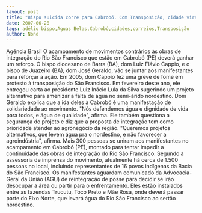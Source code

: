 ```yaml
---
layout: post
title: "Bispo suicida corre para Cabrobó. Com Transposição, cidade vira a Canudos das Águas"
date: 2007-06-28
tags: adélio bispo,Águas Belas,Cabrobó,cidades,correios,Transposição
author: None
---
```

Ag&ecirc;ncia Brasil 
O acampamento de movimentos contr&aacute;rios &agrave;s obras de integra&ccedil;&atilde;o do Rio S&atilde;o Francisco que est&atilde;o em Cabrob&oacute; (PE) dever&aacute; ganhar um refor&ccedil;o. 
O bispo diocesano de Barra (BA), dom Luiz Fl&aacute;vio Cappio, e o bispo de Juazeiro (BA), dom Jos&eacute; Geraldo, v&atilde;o se juntar aos manifestantes para refor&ccedil;ar a a&ccedil;&atilde;o. 
Em 2005, dom Cappio fez uma greve de fome em protesto &agrave; transposi&ccedil;&atilde;o do S&atilde;o Francisco. Em fevereiro deste ano, ele entregou carta ao presidente Luiz In&aacute;cio Lula da Silva sugerindo um projeto alternativo para amenizar a falta de &aacute;gua no semi-&aacute;rido nordestino.
Dom Geraldo explica que a ida deles &agrave; Cabrob&oacute; &eacute; uma manifesta&ccedil;&atilde;o de solidariedade ao movimento. &quot;N&oacute;s defendemos &aacute;gua e dignidade de vida para todos, e &aacute;gua de qualidade&quot;, afirma. 
Ele tamb&eacute;m questiona a seguran&ccedil;a do projeto e diz que a proposta de integra&ccedil;&atilde;o tem como prioridade atender ao agroneg&oacute;cio da regi&atilde;o. &quot;Queremos projetos alternativos, que levem &aacute;gua pra o nordestino, e n&atilde;o favorecer a agroind&uacute;stria&quot;, afirma. 
Mais 300 pessoas se uniram aos manifestantes no acampamento em Cabrob&oacute; (PE), montado para tentar impedir a continuidade das obras de integra&ccedil;&atilde;o do Rio S&atilde;o Francisco. 
Segundo a assessoria de imprensa do movimento, atualmente h&aacute; cerca de 1.500 pessoas no local, incluindo representantes de 16 povos ind&iacute;genas da Bacia do S&atilde;o Francisco. 
Os manifestantes aguardam comunicado da Advocacia-Geral da Uni&atilde;o (AGU) de reintegra&ccedil;&atilde;o de posse para decidir se ir&atilde;o desocupar a &aacute;rea ou partir para o enfrentamento. Eles est&atilde;o instalados entre as fazendas Trucutu, Toco Preto e M&atilde;e Rosa, onde dever&aacute; passar parte do Eixo Norte, que levar&aacute; &aacute;gua do Rio S&atilde;o Francisco ao sert&atilde;o nordestino.  